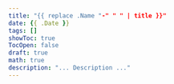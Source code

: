 ```yaml
---
title: "{{ replace .Name "-" " " | title }}"
date: {{ .Date }}
tags: []
showToc: true
TocOpen: false
draft: true
math: true
description: "... Description ..."
---
```

